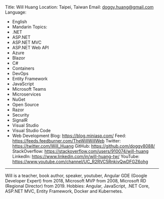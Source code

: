 Title: Will Huang
Location: Taipei, Taiwan
Email: doggy.huang@gmail.com
Language:
  - English
  - Mandarin
Topics:
  - .NET
  - ASP.NET
  - ASP.NET MVC
  - ASP.NET Web API
  - Azure
  - Blazor
  - C#
  - Containers
  - DevOps
  - Entity Framework
  - JavaScript
  - Microsoft Teams
  - Microservices
  - NuGet
  - Open Source
  - Razor
  - Security
  - SignalR
  - Visual Studio
  - Visual Studio Code
  - Web Development
Blog: https://blog.miniasp.com/
Feed: https://feeds.feedburner.com/TheWillWillWeb
Twitter: https://twitter.com/Will_Huang
GitHub: https://github.com/doggy8088/
StackOverflow: https://stackoverflow.com/users/910074/will-huang
LinkedIn: https://www.linkedin.com/in/will-huang-tw/
YouTube: https://www.youtube.com/channel/UC_R2RVC5RnkivQwDFGZ6ohg
---
Will is a teacher, book author, speaker, youtuber, Angular GDE (Google Developer Expert) from 2018, Microsoft MVP from 2008, Microsoft RD (Regional Director) from 2019. Hobbies: Angular, JavaScript, .NET Core, ASP.NET MVC, Entity Framework, Docker and Kubernetes.
